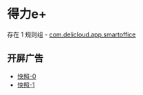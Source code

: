 # 得力e+

存在 1 规则组 - [com.delicloud.app.smartoffice](/src/apps/com.delicloud.app.smartoffice.ts)

## 开屏广告

- [快照-0](https://i.gkd.li/i/13840775)
- [快照-1](https://i.gkd.li/i/13944086)
